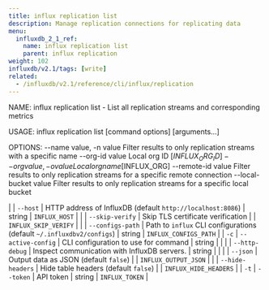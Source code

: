 ```yaml
---
title: influx replication list
description: Manage replication connections for replicating data
menu:
  influxdb_2_1_ref:
    name: influx replication list
    parent: influx replication
weight: 102
influxdb/v2.1/tags: [write]
related:
  - /influxdb/v2.1/reference/cli/influx/replication
---
```


NAME:
   influx replication list - List all replication streams and corresponding metrics

USAGE:
   influx replication list [command options] [arguments...]

OPTIONS:
   --name value, -n value  Filter results to only replication streams with a specific name
   --org-id value          Local org ID [$INFLUX_ORG_ID]
   --org value, -o value   Local org name [$INFLUX_ORG]
   --remote-id value       Filter results to only replication streams for a specific remote connection
   --local-bucket value    Filter results to only replication streams for a specific local bucket


|      | `--host`          | HTTP address of InfluxDB (default `http://localhost:8086`)            | string     | `INFLUX_HOST`         |
|      | `--skip-verify`   | Skip TLS certificate verification                                     |            | `INFLUX_SKIP_VERIFY`  |
|      | `--configs-path`  | Path to `influx` CLI configurations (default `~/.influxdbv2/configs`) | string     | `INFLUX_CONFIGS_PATH` |
| `-c` | `--active-config` | CLI configuration to use for command                                  | string     |                       |
|      | `--http-debug`    | Inspect communication with InfluxDB servers.                          | string     |                       |
|      | `--json`          | Output data as JSON (default `false`)                                 |            | `INFLUX_OUTPUT_JSON`  |
|      | `--hide-headers`  | Hide table headers (default `false`)                                  |            | `INFLUX_HIDE_HEADERS` |
| `-t` | `--token`         | API token                                                             | string     | `INFLUX_TOKEN`        |
